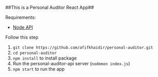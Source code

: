 ##This is a Personal Auditor React App##

Requirements:
- <a href="https://github.com/afifkhaidir/personal-auditor-api">Node API</a>

Follow this step
1. `git clone https://github.com/afifkhaidir/personal-auditor.git`
2. `cd personal-auditor`
3. `npm install` to install package
4. Run the personal-auditor-api server (`nodemon index.js`)
5. `npm start` to run the app
